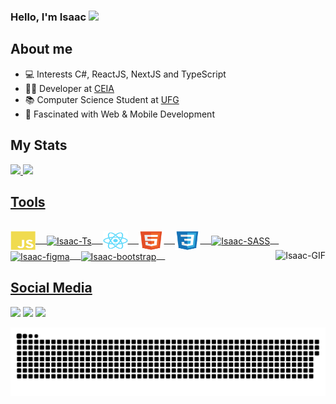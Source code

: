 ### Hello, I'm Isaac  <img src="https://media.giphy.com/media/hvRJCLFzcasrR4ia7z/giphy.gif" width="30px">
## About me

- 💻 Interests C#, ReactJS, NextJS and TypeScript
- 👨‍💻 Developer at <a href="https://ceia.ufg.br/">CEIA</a>
- 📚 Computer Science Student at <a href="https://www.ufg.br/">UFG</a>
- 📱 Fascinated with Web & Mobile Development
## My Stats
 <div>
  <a href="https://github.com/isaacbrasil">
  <img height="180em" src="https://github-readme-stats.vercel.app/api?username=isaacbrasil&show_icons=true&theme=tokyonight&include_all_commits=true&count_private=true"/>
  <img height="180em" src="https://github-readme-stats.vercel.app/api/top-langs/?username=isaacbrasil&layout=compact&langs_count=7&theme=synthwave"/>
</div>
 
## Tools
<div style="display: inline_block"><br>
  <img align="center" alt="Isaac-Js" height="30" width="40" src="https://raw.githubusercontent.com/devicons/devicon/master/icons/javascript/javascript-plain.svg" title="JavaScript">&ensp;&ensp;
  <img align="center" alt="Isaac-Ts" height="40" width="40" src="https://img.icons8.com/color/30/000000/typescript.png" title="TypeScript">&ensp;&ensp;
 <img align="center" alt="Isaac-React" height="30" width="40" src="https://raw.githubusercontent.com/devicons/devicon/master/icons/react/react-original.svg" title="React">&ensp;&ensp;
 <img align="center" alt="Isaac-HTML" height="30" width="40" src="https://raw.githubusercontent.com/devicons/devicon/master/icons/html5/html5-original.svg" title="HTML5">&ensp;&ensp;
 <img align="center" alt="Isaac-CSS" height="30" width="40" src="https://raw.githubusercontent.com/devicons/devicon/master/icons/css3/css3-original.svg" title="Css3">&ensp;&ensp;
 <img align="center" alt="Isaac-SASS" height="30" width="40" src="https://img.icons8.com/color/30/000000/sass.png" title="Sass"/>&ensp;&ensp;
 <img align="right" alt="Isaac-GIF" src="https://media.giphy.com/media/37Uer6MbSlFgA/giphy.gif?cid=ecf05e476wg2g5gya72amctnvd1l4wshdcjipyvax1n4e45f&rid=giphy.gif&ct=s">
 <img align="center" alt="Isaac-figma" height="30" width="20" src="https://upload.wikimedia.org/wikipedia/commons/thumb/3/33/Figma-logo.svg/1667px-Figma-logo.svg.png" width="16px" title="Figma">&ensp;&ensp;
 <img align="center" alt="Isaac-bootstrap" height="40" width="40" src="https://img.icons8.com/color/30/000000/bootstrap.png" title="Bootstrap"/>&ensp;&ensp;                                                                                                                                               
 </div>
  
  ## Social Media
 
<div>
  <a href="https://instagram.com/zachbr" target="_blank"><img src="https://img.shields.io/badge/-Instagram-%23E4405F?style=for-the-badge&logo=instagram&logoColor=white" target="_blank"></a>
  <a href = "mailto:isaac_brasil_oliveira@hotmail.com"><img src="https://img.shields.io/badge/Microsoft_Outlook-0078D4?style=for-the-badge&logo=microsoft-outlook&logoColor=white" target="_blank"></a>
  <a href="https://www.linkedin.com/in/isaacbrasiloliveira/" target="_blank"><img src="https://img.shields.io/badge/-LinkedIn-%230077B5?style=for-the-badge&logo=linkedin&logoColor=white" target="_blank"></a> 
 
  
 ![Snake animation](https://github.com/isaacbrasil/isaacbrasil/blob/output/github-contribution-grid-snake.svg)
</div>
